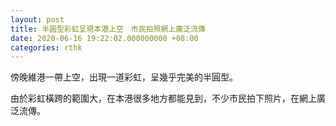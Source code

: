 ```yaml
---
layout: post
title: 半圓型彩虹呈現本港上空　市民拍照網上廣泛流傳
date: 2020-06-16 19:22:02.000000000 +08:00
categories: rthk
---
```


傍晚維港一帶上空，出現一道彩虹，呈幾乎完美的半圓型。

由於彩虹橫跨的範圍大，在本港很多地方都能見到，不少市民拍下照片，在網上廣泛流傳。

